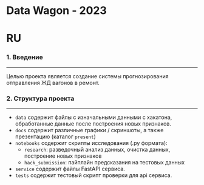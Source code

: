 # Data Wagon - 2023

# RU

### 1. Введение
-----

Целью проекта является создание системы прогнозирования отправления ЖД вагонов в ремонт.


### 2. Структура проекта
-----

- `data` содержит файлы с изначальными данными с хакатона, обработанные данные после построения новых признаков.
- `docs` содержит различные графики / скриншоты, а также презентацию (каталог `present`)
- `notebooks` содержит скрипты исследования (.py формата):
  - `research`: разведочный анализ данных, очистка данных, построение новых признаков
  - `hack_submission`: пайплайн предсказания на тестовых данных
- `service` содержит файлы FastAPI сервиса.
- `tests` содержит тестовый скрипт проверки для api сервиса.
